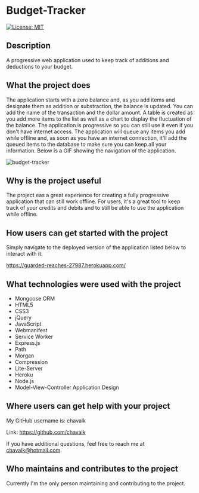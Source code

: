 # Budget-Tracker

[![License: MIT](https://img.shields.io/badge/License-MIT-yellow.svg)](https://opensource.org/licenses/MIT)

## Description

A progressive web application used to keep track of additions and deductions to your budget.

## What the project does

The application starts with a zero balance and, as you add items and designate them as addition or substraction, the balance is updated. You can add the name of the transaction and the dollar amount. A table is created as you add more items to the list as well as a chart to display the fluctuation of the balance. The application is progressive so you can still use it even if you don't have internet access. The application will queue any items you add while offline and, as soon as you have an internet connection, it'll add the queued items to the database to make sure you can keep all your information. Below is a GIF showing the navigation of the application.

![budget-tracker](./public/assets/images/budget-tracker.gif)

## Why is the project useful

The project eas a great experience for creating a fully progressive application that can still work offline. For users, it's a great tool to keep track of your credits and debits and to still be able to use the application while offline.

## How users can get started with the project

Simply navigate to the deployed version of the application listed below to interact with it.

https://guarded-reaches-27987.herokuapp.com/

## What technologies were used with the project

* Mongoose ORM
* HTML5
* CSS3
* jQuery
* JavaScript
* Webmanifest
* Service Worker
* Express.js
* Path
* Morgan
* Compression
* Lite-Server
* Heroku
* Node.js
* Model-View-Controller Application Design

## Where users can get help with your project

My GitHub username is: chavalk

Link: https://github.com/chavalk

If you have additional questions, feel free to reach me at chavalk@hotmail.com.

## Who maintains and contributes to the project

Currently I'm the only person maintaining and contributing to the project.